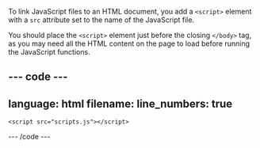 To link JavaScript files to an HTML document, you add a `<script>` element with a `src` attribute set to the name of the JavaScript file.

You should place the `<script>` element just before the closing `</body>` tag, as you may need all the HTML content on the page to load before running the JavaScript functions.

## --- code ---

language: html
filename:
line_numbers: true
-------------------------------------------------------

  <body>
    <!-- HTML content -->

```
<script src="scripts.js"></script>
```

  </body>

\--- /code ---
